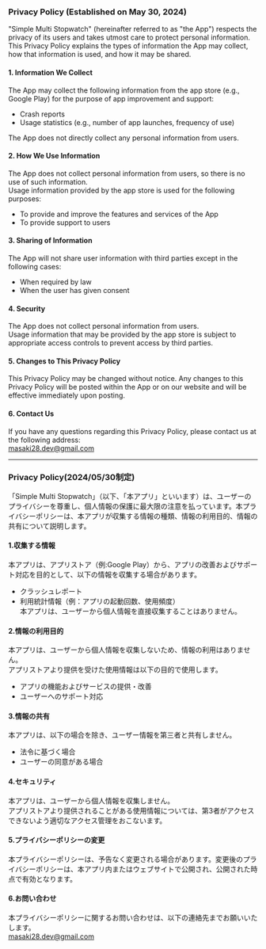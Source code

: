 ### Privacy Policy (Established on May 30, 2024)

"Simple Multi Stopwatch" (hereinafter referred to as "the App") respects the privacy of its users and takes utmost care to protect personal information. This Privacy Policy explains the types of information the App may collect, how that information is used, and how it may be shared.

#### 1. Information We Collect

The App may collect the following information from the app store (e.g., Google Play) for the purpose of app improvement and support:
- Crash reports
- Usage statistics (e.g., number of app launches, frequency of use)

The App does not directly collect any personal information from users.

#### 2. How We Use Information

The App does not collect personal information from users, so there is no use of such information.  
Usage information provided by the app store is used for the following purposes:
- To provide and improve the features and services of the App
- To provide support to users

#### 3. Sharing of Information

The App will not share user information with third parties except in the following cases:
- When required by law
- When the user has given consent

#### 4. Security

The App does not collect personal information from users.  
Usage information that may be provided by the app store is subject to appropriate access controls to prevent access by third parties.

#### 5. Changes to This Privacy Policy

This Privacy Policy may be changed without notice. Any changes to this Privacy Policy will be posted within the App or on our website and will be effective immediately upon posting.

#### 6. Contact Us

If you have any questions regarding this Privacy Policy, please contact us at the following address:  
masaki28.dev@gmail.com

---

### Privacy Policy(2024/05/30制定)

「Simple Multi Stopwatch」（以下、「本アプリ」といいます）は、ユーザーのプライバシーを尊重し、個人情報の保護に最大限の注意を払っています。本プライバシーポリシーは、本アプリが収集する情報の種類、情報の利用目的、情報の共有について説明します。

#### 1.収集する情報

本アプリは、アプリストア（例:Google Play）から、アプリの改善およびサポート対応を目的として、以下の情報を収集する場合があります。
- クラッシュレポート
- 利用統計情報（例：アプリの起動回数、使用頻度）  
本アプリは、ユーザーから個人情報を直接収集することはありません。

#### 2.情報の利用目的

本アプリは、ユーザーから個人情報を収集しないため、情報の利用はありません。  
アプリストアより提供を受けた使用情報は以下の目的で使用します。
- アプリの機能およびサービスの提供・改善
- ユーザーへのサポート対応

#### 3.情報の共有

本アプリは、以下の場合を除き、ユーザー情報を第三者と共有しません。
- 法令に基づく場合
- ユーザーの同意がある場合

#### 4.セキュリティ

本アプリは、ユーザーから個人情報を収集しません。  
アプリストアより提供されることがある使用情報については、第3者がアクセスできないよう適切なアクセス管理をおこないます。

#### 5.プライバシーポリシーの変更

本プライバシーポリシーは、予告なく変更される場合があります。変更後のプライバシーポリシーは、本アプリ内またはウェブサイトで公開され、公開された時点で有効となります。

#### 6.お問い合わせ

本プライバシーポリシーに関するお問い合わせは、以下の連絡先までお願いいたします。  
masaki28.dev@gmail.com